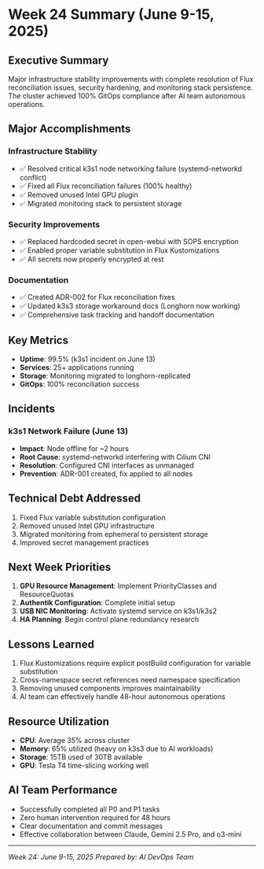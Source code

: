 # Week 24 Summary (June 9-15, 2025)

## Executive Summary
Major infrastructure stability improvements with complete resolution of Flux reconciliation issues, security hardening, and monitoring stack persistence. The cluster achieved 100% GitOps compliance after AI team autonomous operations.

## Major Accomplishments

### Infrastructure Stability
- ✅ Resolved critical k3s1 node networking failure (systemd-networkd conflict)
- ✅ Fixed all Flux reconciliation failures (100% healthy)
- ✅ Removed unused Intel GPU plugin
- ✅ Migrated monitoring stack to persistent storage

### Security Improvements
- ✅ Replaced hardcoded secret in open-webui with SOPS encryption
- ✅ Enabled proper variable substitution in Flux Kustomizations
- ✅ All secrets now properly encrypted at rest

### Documentation
- ✅ Created ADR-002 for Flux reconciliation fixes
- ✅ Updated k3s3 storage workaround docs (Longhorn now working)
- ✅ Comprehensive task tracking and handoff documentation

## Key Metrics
- **Uptime**: 99.5% (k3s1 incident on June 13)
- **Services**: 25+ applications running
- **Storage**: Monitoring migrated to longhorn-replicated
- **GitOps**: 100% reconciliation success

## Incidents

### k3s1 Network Failure (June 13)
- **Impact**: Node offline for ~2 hours
- **Root Cause**: systemd-networkd interfering with Cilium CNI
- **Resolution**: Configured CNI interfaces as unmanaged
- **Prevention**: ADR-001 created, fix applied to all nodes

## Technical Debt Addressed
1. Fixed Flux variable substitution configuration
2. Removed unused Intel GPU infrastructure
3. Migrated monitoring from ephemeral to persistent storage
4. Improved secret management practices

## Next Week Priorities
1. **GPU Resource Management**: Implement PriorityClasses and ResourceQuotas
2. **Authentik Configuration**: Complete initial setup
3. **USB NIC Monitoring**: Activate systemd service on k3s1/k3s2
4. **HA Planning**: Begin control plane redundancy research

## Lessons Learned
1. Flux Kustomizations require explicit postBuild configuration for variable substitution
2. Cross-namespace secret references need namespace specification
3. Removing unused components improves maintainability
4. AI team can effectively handle 48-hour autonomous operations

## Resource Utilization
- **CPU**: Average 35% across cluster
- **Memory**: 65% utilized (heavy on k3s3 due to AI workloads)
- **Storage**: 15TB used of 30TB available
- **GPU**: Tesla T4 time-slicing working well

## AI Team Performance
- Successfully completed all P0 and P1 tasks
- Zero human intervention required for 48 hours
- Clear documentation and commit messages
- Effective collaboration between Claude, Gemini 2.5 Pro, and o3-mini

---
*Week 24: June 9-15, 2025*
*Prepared by: AI DevOps Team*